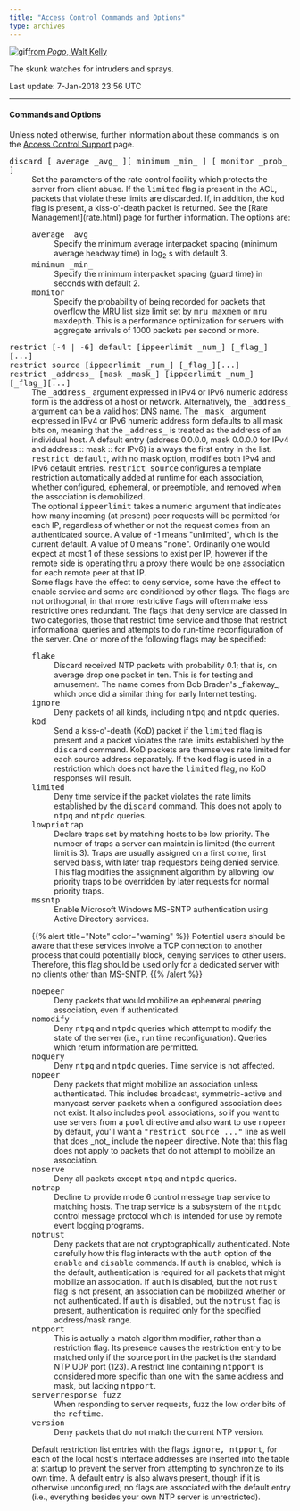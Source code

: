 ```yaml
---
title: "Access Control Commands and Options"
type: archives
---
```


![gif](/archives/pic/pogo6.gif)[from _Pogo_, Walt Kelly](http://www.eecis.udel.edu/~mills/pictures.html)

The skunk watches for intruders and sprays.

Last update: 7-Jan-2018 23:56 UTC

* * *

#### Commands and Options

Unless noted otherwise, further information about these commands is on the [Access Control Support](/archives/4.2.8-series/access) page.

<dl>

<dt id="discard"><tt>discard [ average _avg_ ][ minimum _min_ ] [ monitor _prob_ ]</tt></dt>

<dd>Set the parameters of the rate control facility which protects the server from client abuse. If the <tt>limited</tt> flag is present in the ACL, packets that violate these limits are discarded. If, in addition, the <tt>kod</tt> flag is present, a kiss-o'-death packet is returned. See the [Rate Management](rate.html) page for further information. The options are:

<dl>

<dt><tt>average _avg_</tt></dt>

<dd>Specify the minimum average interpacket spacing (minimum average headway time) in log<sub>2</sub> s with default 3.</dd>

<dt><tt>minimum _min_</tt></dt>

<dd>Specify the minimum interpacket spacing (guard time) in seconds with default 2.</dd>

<dt><tt>monitor</tt></dt>

<dd>Specify the probability of being recorded for packets that overflow the MRU list size limit set by <tt>mru maxmem</tt> or <tt>mru maxdepth</tt>. This is a performance optimization for servers with aggregate arrivals of 1000 packets per second or more.</dd>

</dl>

</dd>

<dt id="restrict"><tt>restrict [-4 | -6] default [ippeerlimit _num_] [_flag_][...]</tt></dt>

<dt><tt>restrict source [ippeerlimit _num_] [_flag_][...]</tt></dt>

<dt><tt>restrict _address_ [mask _mask_] [ippeerlimit _num_] [_flag_][...]</tt></dt>

<dd>The <tt>_address_</tt> argument expressed in IPv4 or IPv6 numeric address form is the address of a host or network. Alternatively, the <tt>_address_</tt> argument can be a valid host DNS name. The <tt>_mask_</tt> argument expressed in IPv4 or IPv6 numeric address form defaults to all mask bits on, meaning that the <tt>_address_</tt> is treated as the address of an individual host. A default entry (address 0.0.0.0, mask 0.0.0.0 for IPv4 and address :: mask :: for IPv6) is always the first entry in the list. <tt>restrict default</tt>, with no mask option, modifies both IPv4 and IPv6 default entries. <tt>restrict source</tt> configures a template restriction automatically added at runtime for each association, whether configured, ephemeral, or preemptible, and removed when the association is demobilized.</dd>

<dd>The optional <tt>ippeerlimit</tt> takes a numeric argument that indicates how many incoming (at present) peer requests will be permitted for each IP, regardless of whether or not the request comes from an authenticated source. A value of -1 means "unlimited", which is the current default. A value of 0 means "none". Ordinarily one would expect at most 1 of these sessions to exist per IP, however if the remote side is operating thru a proxy there would be one association for each remote peer at that IP.</dd>

<dd>Some flags have the effect to deny service, some have the effect to enable service and some are conditioned by other flags. The flags are not orthogonal, in that more restrictive flags will often make less restrictive ones redundant. The flags that deny service are classed in two categories, those that restrict time service and those that restrict informational queries and attempts to do run-time reconfiguration of the server. One or more of the following flags may be specified:</dd>

<dd>

<dl>

<dt><tt>flake</tt></dt>

<dd>Discard received NTP packets with probability 0.1; that is, on average drop one packet in ten. This is for testing and amusement. The name comes from Bob Braden's _flakeway_, which once did a similar thing for early Internet testing.</dd>

<dt><tt>ignore</tt></dt>

<dd>Deny packets of all kinds, including <tt>ntpq</tt> and <tt>ntpdc</tt> queries.</dd>

<dt><tt>kod</tt></dt>

<dd>Send a kiss-o'-death (KoD) packet if the <tt>limited</tt> flag is present and a packet violates the rate limits established by the <tt>discard</tt> command. KoD packets are themselves rate limited for each source address separately. If the <tt>kod</tt> flag is used in a restriction which does not have the <tt>limited</tt> flag, no KoD responses will result.</dd>

<dt id="limited"><tt>limited</tt></dt>

<dd>Deny time service if the packet violates the rate limits established by the <tt>discard</tt> command. This does not apply to <tt>ntpq</tt> and <tt>ntpdc</tt> queries.</dd>

<dt><tt>lowpriotrap</tt></dt>

<dd>Declare traps set by matching hosts to be low priority. The number of traps a server can maintain is limited (the current limit is 3). Traps are usually assigned on a first come, first served basis, with later trap requestors being denied service. This flag modifies the assignment algorithm by allowing low priority traps to be overridden by later requests for normal priority traps.</dd>

<dt><tt>mssntp</tt></dt>

<dd>Enable Microsoft Windows MS-SNTP authentication using Active Directory services.</dd> 

{{% alert title="Note" color="warning" %}} 
Potential users should be aware that these services involve a TCP connection to another process that could potentially block, denying services to other users. Therefore, this flag should be used only for a dedicated server with no clients other than MS-SNTP.
{{% /alert %}}

<dt><tt>noepeer</tt></dt>

<dd>Deny packets that would mobilize an ephemeral peering association, even if authenticated.</dd>

<dt><tt>nomodify</tt></dt>

<dd>Deny <tt>ntpq</tt> and <tt>ntpdc</tt> queries which attempt to modify the state of the server (i.e., run time reconfiguration). Queries which return information are permitted.</dd>

<dt><tt>noquery</tt></dt>

<dd>Deny <tt>ntpq</tt> and <tt>ntpdc</tt> queries. Time service is not affected.</dd>

<dt><tt>nopeer</tt></dt>

<dd>Deny packets that might mobilize an association unless authenticated. This includes broadcast, symmetric-active and manycast server packets when a configured association does not exist. It also includes <tt>pool</tt> associations, so if you want to use servers from a <tt>pool</tt> directive and also want to use <tt>nopeer</tt> by default, you'll want a <tt>"restrict source ..."</tt> line as well that does _not_ include the <tt>nopeer</tt> directive. Note that this flag does not apply to packets that do not attempt to mobilize an association.</dd>

<dt><tt>noserve</tt></dt>

<dd>Deny all packets except <tt>ntpq</tt> and <tt>ntpdc</tt> queries.</dd>

<dt><tt>notrap</tt></dt>

<dd>Decline to provide mode 6 control message trap service to matching hosts. The trap service is a subsystem of the <tt>ntpdc</tt> control message protocol which is intended for use by remote event logging programs.</dd>

<dt><tt>notrust</tt></dt>

<dd>Deny packets that are not cryptographically authenticated. Note carefully how this flag interacts with the <tt>auth</tt> option of the <tt>enable</tt> and <tt>disable</tt> commands. If <tt>auth</tt> is enabled, which is the default, authentication is required for all packets that might mobilize an association. If <tt>auth</tt> is disabled, but the <tt>notrust</tt> flag is not present, an association can be mobilized whether or not authenticated. If <tt>auth</tt> is disabled, but the <tt>notrust</tt> flag is present, authentication is required only for the specified address/mask range.</dd>

<dt><tt>ntpport</tt></dt>

<dd>This is actually a match algorithm modifier, rather than a restriction flag. Its presence causes the restriction entry to be matched only if the source port in the packet is the standard NTP UDP port (123). A restrict line containing <tt>ntpport</tt> is considered more specific than one with the same address and mask, but lacking <tt>ntpport</tt>.</dd>

<dt><tt>serverresponse fuzz</tt></dt>

<dd>When responding to server requests, fuzz the low order bits of the <tt>reftime</tt>.</dd>

<dt><tt>version</tt></dt>

<dd>Deny packets that do not match the current NTP version.</dd>

</dl>

</dd>

<dd>Default restriction list entries with the flags <tt>ignore, ntpport</tt>, for each of the local host's interface addresses are inserted into the table at startup to prevent the server from attempting to synchronize to its own time. A default entry is also always present, though if it is otherwise unconfigured; no flags are associated with the default entry (i.e., everything besides your own NTP server is unrestricted).</dd>

</dl>